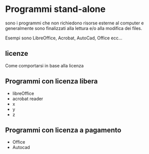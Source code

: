 # Programmi stand-alone

sono i programmi che non richiedono risorse esterne al computer e generalmente sono finalizzati alla lettura e/o alla modifica dei files.

Esempi sono LibreOffice, Acrobat, AutoCad, Office ecc...

## licenze

Come comportarsi in base alla licenza

## Programmi con licenza libera

* libreOffice
* acrobat reader
* x
* y
* z

## Programmi con licenza a pagamento

* Office
* Autocad
